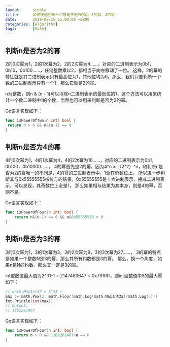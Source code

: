 ```yaml
---
layout:     single
title:      如何快速判断一个数是不是2的幂、3的幂、4的幂
date:       2019-02-25 15:00:00 +0800
categories: [Algorithm]
tags:       [Math]
---
```


## 判断n是否为2的幂

2的0次幂为1，2的1次幂为2，2的2次幂为4......，对应的二进制表示为0b1，0b10，0b100......，任何整数乘以2，都相当于向左移动了一位。
这样，2的幂的特征就是其二进制表示只有最高位为1，其他位均为0。那么，我们只要判断一个数的二进制表示只有一个1，那么它就是2的幂。

n为整数，则n & (n - 1)可以消除n二进制表示的最低位的1，这个方法可以用来统计一个数二进制中1的个数，当然也可以用来判断是否为2的幂。

Go语言实现如下：
```go
func isPowerOfTwo(n int) bool {
 return n > 0 && n&(n-1) == 0
}
```

## 判断n是否为4的幂

4的0次幂为1，4的1次幂为4，4的2次幂为16......，对应的二进制表示为0b1，0b100，0b10000......，
4的幂首先是2的幂，因为4^n = （2^2）^n，和判断n是否为2的幂唯一的不同是，4的幂的二进制表示中，1全在奇数位上。
所以进一步判断其与0x55555555按位与的结果，0x55555555是十六进制表示，换成二进制表示，可以发现，其奇数位上全是1，
那么如果相与结果为其本身，则是4的幂，否则不是。

Go语言实现如下：
```go
func isPowerOfFour(n int) bool {
	return n&(n-1) == 0 && n&0x55555555 > 0
}
```

## 判断n是否为3的幂

3的0次幂为1，3的1次幂为3，3的2次幂为9，3的3次幂为27......，
3的幂的特点是如果一个整数N是3的幂，那么其所有约数都是3的幂。
那么，换一个角度，如果n是N的约数，那么其一定是3的幂。

int型数值最大值为2^31-1 = 2147483647 = 0x7fffffff，则int型数值中3的最大幂如下：
```go
// math.MaxInt32 = 2^31-1
max := math.Pow(3, math.Floor(math.Log(math.MaxInt32)/math.Log(3)))
fmt.Println(int(max))
// Output:
// 1162261467
```

Go语言实现如下：
```go
func isPowerOfFour(n int) bool {
	return n > 0 && 1162261467%n == 0
}
```
